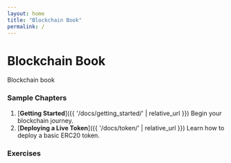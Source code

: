 ```yaml
---
layout: home
title: "Blockchain Book"
permalink: /
---
```


# Blockchain Book

Blockchain book

### Sample Chapters

1. [**Getting Started**]({{ '/docs/getting_started/' | relative_url }})
   Begin your blockchain journey.
2. [**Deploying a Live Token**]({{ '/docs/token/' | relative_url }})
   Learn how to deploy a basic ERC20 token.



### Exercises


